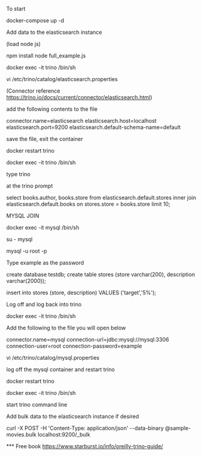

To start 

docker-compose up -d

Add data to the elasticsearch instance

(load node js)

npm install 
node full_example.js

docker exec -it trino /bin/sh

vi /etc/trino/catalog/elasticsearch.properties

(Connector reference https://trino.io/docs/current/connector/elasticsearch.html)

add the following contents to the file

connector.name=elasticsearch
elasticsearch.host=localhost
elasticsearch.port=9200
elasticsearch.default-schema-name=default

save the file, exit the container

docker restart trino

docker exec -it trino /bin/sh

type trino

at the trino prompt

select books.author, books.store from elasticsearch.default.stores inner join elasticsearch.default.books on stores.store = books.store limit 10;


MYSQL JOIN

docker exec -it mysql /bin/sh

su - mysql

mysql -u root -p

Type example as the password

create database testdb;
create table stores (store varchar(200), description varchar(2000));

insert into stores (store, description) VALUES ('target','5%');

Log off and log back into trino

docker exec -it trino /bin/sh

Add the following to the file you will open below

connector.name=mysql
connection-url=jdbc:mysql://mysql:3306
connection-user=root
connection-password=example

vi /etc/trino/catalog/mysql.properties

log off the mysql container and restart trino

docker restart trino

docker exec -it trino /bin/sh

start trino command line


Add bulk data to the elasticsearch instance if desired

curl -X POST -H 'Content-Type: application/json' --data-binary @sample-movies.bulk localhost:9200/_bulk


*** Free book https://www.starburst.io/info/oreilly-trino-guide/
